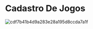 # Cadastro De Jogos

![cdf7b41b4d9a283e28a195d8ccda7a1f](https://user-images.githubusercontent.com/112358841/189548520-f8ce5945-2719-449c-a308-a4169f80f15b.png)
